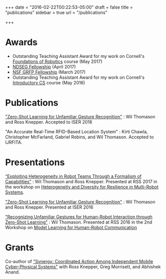 +++
date = "2016-02-22T00:22:53-05:00"
draft = false
title = "publications"
sidebar = true
url = "/publications"

+++

# Awards

- Outstanding Teaching Assistant Award for my work on Cornell's [Foundations of 
  Robotics](http://www.cs.cornell.edu/courses/cs4750/2016fa/) course (May 2017)
- [NDSEG Fellowship](https://ndseg.asee.org/) (April 2017)
- [NSF GRFP Fellowship](https://www.nsfgrfp.org/) (March 2017)
- Outstanding Teaching Assistant Award for my work on Cornell's [Introductory 
  CS](http://www.cs.cornell.edu/courses/cs1110/2015fa/) course (May 2016)


# Publications

["Zero-Shot Learning for Unfamiliar Gesture Recognition"](/papers/iser2016_unfamiliargestures.pdf)
: Wil Thomason and Ross Knepper.
Accepted to ISER 2016

"An Accurate Real-Time RFID-Based Location System"
: Kirti Chawla, Christopher McFarland, Gabriel Robins, and Wil Thomason.
Accepted to IJRFITA.

# Presentations
[“Exploiting Heterogeneity in Robot Teams Through a Formalism of Capabilities”](https://www.seas.upenn.edu/~prorok/rss2017/papers/Thomason_RSS-Workshop_ExtAbstract.pdf)
: Wil Thomason and Ross Knepper.
Presented at RSS 2017 in the workshop on [Heterogeneity and Diversity for Resilience
in Multi-Robot Systems](https://www.seas.upenn.edu/~prorok/rss2017/).

["Zero-Shot Learning for Unfamiliar Gesture Recognition"](/papers/iser2016_unfamiliargestures.pdf)
: Wil Thomason and Ross Knepper.
Presented at ISER 2016

["Recognizing Unfamiliar Gestures for Human-Robot Interaction through Zero-Shot Learning"](http://www.ece.rochester.edu/projects/rail/mlhrc2016/papers/mlhrc-rss16-thomason.pdf)
: Wil Thomason.
Presented at RSS 2016 in the 2nd Workshop on [Model Learning for Human-Robot 
Communication](http://www.ece.rochester.edu/projects/rail/mlhrc2016/)

# Grants

Co-author of ["Synergy: Coordinated Action Among Independent Mobile Cyber-Physical 
Systems"](https://www.nsf.gov/awardsearch/showAward?AWD_ID=1646417&HistoricalAwards=false) with Ross
Knepper, Greg Morrisett, and Abhishek Anand.
